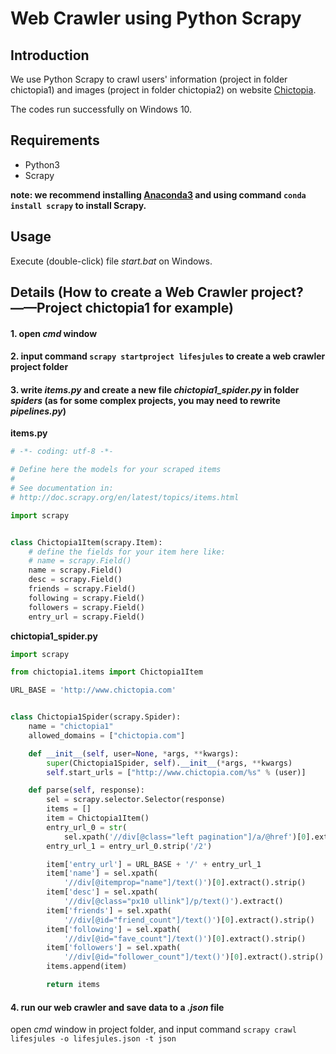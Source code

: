 # Web Crawler using Python Scrapy
## Introduction
  We use Python Scrapy to crawl users' information (project in folder chictopia1) and images (project in folder chictopia2) on website [Chictopia](http://www.chictopia.com/).
  
The codes run successfully on Windows 10. 
## Requirements
- Python3
- Scrapy

**note: we recommend installing [Anaconda3](https://www.anaconda.com/download/) and using command ```conda install scrapy``` to install Scrapy.**
## Usage
Execute (double-click) file *start.bat* on Windows.

## Details (How to create a Web Crawler project?——Project chictopia1 for example)
#### 1. open *cmd* window
#### 2. input command ```scrapy startproject lifesjules``` to create a web crawler project folder
#### 3. write *items.py* and create a new file *chictopia1_spider.py* in folder *spiders* (as for some complex projects, you may need to rewrite *pipelines.py*)

**items.py**
```python
# -*- coding: utf-8 -*-

# Define here the models for your scraped items
#
# See documentation in:
# http://doc.scrapy.org/en/latest/topics/items.html

import scrapy


class Chictopia1Item(scrapy.Item):
    # define the fields for your item here like:
    # name = scrapy.Field()
    name = scrapy.Field()
    desc = scrapy.Field()
    friends = scrapy.Field()
    following = scrapy.Field()
    followers = scrapy.Field()
    entry_url = scrapy.Field()
```

**chictopia1_spider.py**
```python
import scrapy

from chictopia1.items import Chictopia1Item

URL_BASE = 'http://www.chictopia.com'


class Chictopia1Spider(scrapy.Spider):
    name = "chictopia1"
    allowed_domains = ["chictopia.com"]

    def __init__(self, user=None, *args, **kwargs):
        super(Chictopia1Spider, self).__init__(*args, **kwargs)
        self.start_urls = ["http://www.chictopia.com/%s" % (user)]

    def parse(self, response):
        sel = scrapy.selector.Selector(response)
        items = []
        item = Chictopia1Item()
        entry_url_0 = str(
            sel.xpath('//div[@class="left pagination"]/a/@href')[0].extract().strip())
        entry_url_1 = entry_url_0.strip('/2')

        item['entry_url'] = URL_BASE + '/' + entry_url_1
        item['name'] = sel.xpath(
            '//div[@itemprop="name"]/text()')[0].extract().strip()
        item['desc'] = sel.xpath(
            '//div[@class="px10 ullink"]/p/text()').extract()
        item['friends'] = sel.xpath(
            '//div[@id="friend_count"]/text()')[0].extract().strip()
        item['following'] = sel.xpath(
            '//div[@id="fave_count"]/text()')[0].extract().strip()
        item['followers'] = sel.xpath(
            '//div[@id="follower_count"]/text()')[0].extract().strip()
        items.append(item)

        return items

```

#### 4. run our web crawler and save data to a *.json* file
open *cmd* window in project folder, and input command ```scrapy crawl lifesjules -o lifesjules.json -t json```
